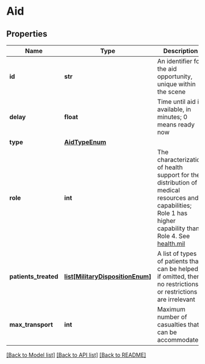 # Aid

## Properties
Name | Type | Description | Notes
------------ | ------------- | ------------- | -------------
**id** | **str** | An identifier for the aid opportunity, unique within the scene | 
**delay** | **float** | Time until aid is available, in minutes; 0 means ready now | 
**type** | [**AidTypeEnum**](AidTypeEnum.md) |  | [optional] 
**role** | **int** | The characterization of health support for the distribution of medical resources and capabilities; Role 1 has higher capability than Role 4. See [health.mil](https://health.mil/Reference-Center/Glossary-Terms/2018/06/22/Roles-of-Medical-Care)  | [optional] 
**patients_treated** | [**list[MilitaryDispositionEnum]**](MilitaryDispositionEnum.md) | A list of types of patients that can be helped; if omitted, then no restrictions or restrictions are irrelevant | [optional] 
**max_transport** | **int** | Maximum number of casualties that can be accommodated | [optional] 

[[Back to Model list]](../README.md#documentation-for-models) [[Back to API list]](../README.md#documentation-for-api-endpoints) [[Back to README]](../README.md)

